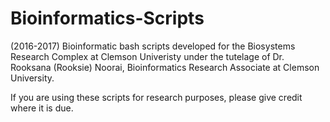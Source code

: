 # Bioinformatics-Scripts

(2016-2017) Bioinformatic bash scripts developed for the Biosystems Research Complex at Clemson Univeristy under the tutelage of Dr. Rooksana (Rooksie) Noorai, Bioinformatics Research Associate at Clemson University.

If you are using these scripts for research purposes, please give credit where it is due. 
